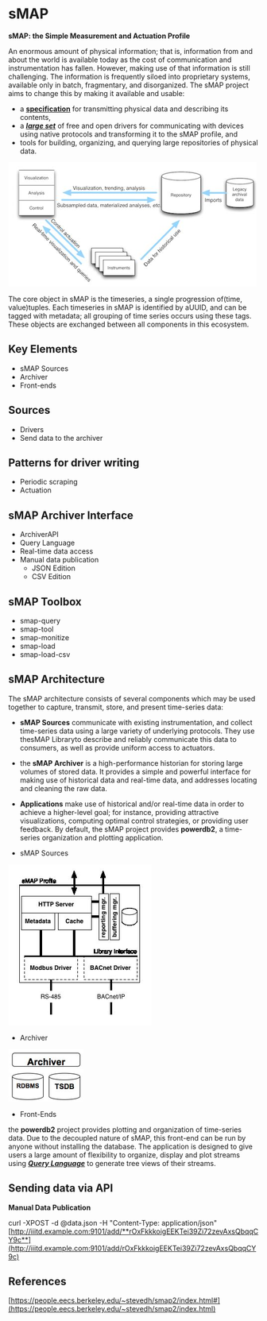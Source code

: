 # sMAP

**sMAP: the Simple Measurement and Actuation Profile**

An enormous amount of physical information; that is, information from and about the world is available today as the cost of communication and instrumentation has fallen. However, making use of that information is still challenging. The information is frequently siloed into proprietary systems, available only in batch, fragmentary, and disorganized. The sMAP project aims to change this by making it available and usable:

- a [**specification**](https://people.eecs.berkeley.edu/~stevedh/smap2/_downloads/v2.pdf) for transmitting physical data and describing its contents,
- a [***large set***](https://people.eecs.berkeley.edu/~stevedh/smap2/driver_index.html#driver-index) of free and open drivers for communicating with devices using native protocols and transforming it to the sMAP profile, and
- tools for building, organizing, and querying large repositories of physical data.

![image](../../media/Technologies-Brokers-sMAP-image1.jpg)

The core object in sMAP is the timeseries, a single progression of(time, value)tuples. Each timeseries in sMAP is identified by aUUID, and can be tagged with metadata; all grouping of time series occurs using these tags. These objects are exchanged between all components in this ecosystem.

## Key Elements

- sMAP Sources
- Archiver
- Front-ends

## Sources

- Drivers
- Send data to the archiver

## Patterns for driver writing

- Periodic scraping
- Actuation

## sMAP Archiver Interface

- ArchiverAPI
- Query Language
- Real-time data access
- Manual data publication
    - JSON Edition
    - CSV Edition

## sMAP Toolbox

- smap-query
- smap-tool
- smap-monitize
- smap-load
- smap-load-csv

## sMAP Architecture

The sMAP architecture consists of several components which may be used together to capture, transmit, store, and present time-series data:

- **sMAP Sources** communicate with existing instrumentation, and collect time-series data using a large variety of underlying protocols. They use thesMAP Libraryto describe and reliably communicate this data to consumers, as well as provide uniform access to actuators.
- the **sMAP Archiver** is a high-performance historian for storing large volumes of stored data. It provides a simple and powerful interface for making use of historical data and real-time data, and addresses locating and cleaning the raw data.
- **Applications** make use of historical and/or real-time data in order to achieve a higher-level goal; for instance, providing attractive visualizations, computing optimal control strategies, or providing user feedback. By default, the sMAP project provides **powerdb2**, a time-series organization and plotting application.

- sMAP Sources

![image](../../media/Technologies-Brokers-sMAP-image2.jpg)

- Archiver

![image](../../media/Technologies-Brokers-sMAP-image3.jpg)

- Front-Ends

the **powerdb2** project provides plotting and organization of time-series data. Due to the decoupled nature of sMAP, this front-end can be run by anyone without installing the database. The application is designed to give users a large amount of flexibility to organize, display and plot streams using [***Query Language***](https://people.eecs.berkeley.edu/~stevedh/smap2/archiver.html#archiverquery) to generate tree views of their streams.

## Sending data via API

**Manual Data Publication**

curl -XPOST -d @data.json -H "Content-Type: application/json" [http://iiitd.example.com:9101/add/**rOxFkkkoigEEKTei39Zi72zevAxsQbqqCY9c**](http://iiitd.example.com:9101/add/rOxFkkkoigEEKTei39Zi72zevAxsQbqqCY9c)

## References

[https://people.eecs.berkeley.edu/~stevedh/smap2/index.html#](https://people.eecs.berkeley.edu/~stevedh/smap2/index.html)
